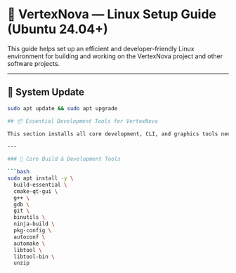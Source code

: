 # 🐧 VertexNova — Linux Setup Guide (Ubuntu 24.04+)

This guide helps set up an efficient and developer-friendly Linux environment for building and working on the VertexNova project and other software projects.

---

## 🔄 System Update

```bash
sudo apt update && sudo apt upgrade

## 📦 Essential Development Tools for VertexNova

This section installs all core development, CLI, and graphics tools needed to build and work with the VertexNova engine on Ubuntu 24.04+.

---

### 🔧 Core Build & Development Tools

```bash
sudo apt install -y \
  build-essential \
  cmake-qt-gui \
  g++ \
  gdb \
  git \
  binutils \
  ninja-build \
  pkg-config \
  autoconf \
  automake \
  libtool \
  libtool-bin \
  unzip

